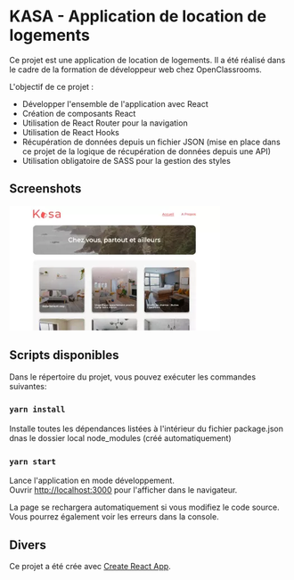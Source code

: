# KASA - Application de location de logements

Ce projet est une application de location de logements. 
Il a été réalisé dans le cadre de la formation de développeur web chez OpenClassrooms.

L'objectif de ce projet : 
- Développer l'ensemble de l'application avec React
- Création de composants React
- Utilisation de React Router pour la navigation
- Utilisation de React Hooks
- Récupération de données depuis un fichier JSON (mise en place dans ce projet de la logique de récupération de données depuis une API)
- Utilisation obligatoire de SASS pour la gestion des styles

## Screenshots

![Capture d'écran](public/Kasa-Cover.webp)


## Scripts disponibles

Dans le répertoire du projet, vous pouvez exécuter les commandes suivantes:

### `yarn install`

Installe toutes les dépendances listées à l'intérieur du fichier package.json dnas le dossier local node_modules (créé automatiquement)

### `yarn start`

Lance l'application en mode développement.\
Ouvrir [http://localhost:3000](http://localhost:3000) pour l'afficher dans le navigateur.

La page se rechargera automatiquement si vous modifiez le code source.\
Vous pourrez également voir les erreurs dans la console.


## Divers

Ce projet a été crée avec [Create React App](https://github.com/facebook/create-react-app).
